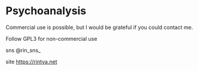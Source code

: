# Psychoanalysis

Commercial use is possible, but I would be grateful if you could contact me.

Follow GPL3 for non-commercial use

sns @rin_sns_

site https://rintya.net
